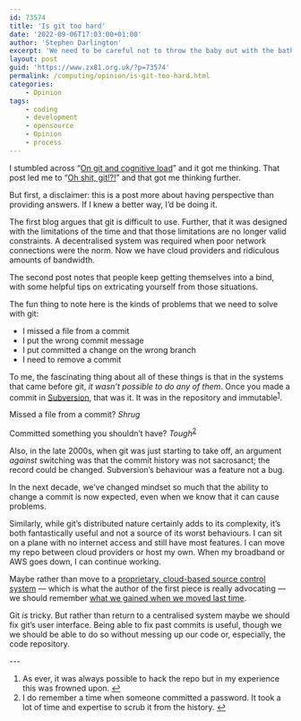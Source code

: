 ```yaml
---
id: 73574
title: 'Is git too hard'
date: '2022-09-06T17:03:00+01:00'
author: 'Stephen Darlington'
excerpt: 'We need to be careful not to throw the baby out with the bath water when we critique git.'
layout: post
guid: 'https://www.zx81.org.uk/?p=73574'
permalink: /computing/opinion/is-git-too-hard.html
categories:
    - Opinion
tags:
    - coding
    - development
    - opensource
    - Opinion
    - process
---
```


<span style="font-size: revert;">I stumbled across “</span>[On git and cognitive load](https://dzone.com/articles/on-git-and-cognitive-load?edition=519297)<span style="font-size: revert;">” and it got me thinking. That post led me to “</span>[Oh shit, git!?!](https://ohshitgit.com)<span style="font-size: revert;">” and that got me thinking further.</span>

But first, a disclaimer: this is a post more about having perspective than providing answers. If I knew a better way, I’d be doing it.

The first blog argues that git is difficult to use. Further, that it was designed with the limitations of the time and that those limitations are no longer valid constraints. A decentralised system was required when poor network connections were the norm. Now we have cloud providers and ridiculous amounts of bandwidth.

The second post notes that people keep getting themselves into a bind, with some helpful tips on extricating yourself from those situations.

The fun thing to note here is the kinds of problems that we need to solve with git:

- I missed a file from a commit
- I put the wrong commit message
- I put committed a change on the wrong branch
- I need to remove a commit

To me, the fascinating thing about all of these things is that in the systems that came before git, *it wasn’t possible to do any of them*. Once you made a commit in [Subversion](https://subversion.apache.org), that was it. It was in the repository and immutable<sup>[1](#fn1-14229 "see footnote")</sup>.

Missed a file from a commit? *Shrug*

Committed something you shouldn’t have? *Tough*<sup>[2](#fn2-14229 "see footnote")</sup>

Also, in the late 2000s, when git was just starting to take off, an argument *against* switching was that the commit history was not sacrosanct; the record could be changed. Subversion’s behaviour was a feature not a bug.

In the next decade, we’ve changed mindset so much that the ability to change a commit is now expected, even when we know that it can cause problems.

Similarly, while git’s distributed nature certainly adds to its complexity, it’s both fantastically useful and not a source of its worst behaviours. I can sit on a plane with no internet access and still have most features. I can move my repo between cloud providers or host my own. When my broadband or AWS goes down, I can continue working.

Maybe rather than move to a [proprietary, cloud-based source control system](https://www.diversion.dev) — which is what the author of the first piece is really advocating — we should remember [what we gained when we moved last time](https://twitter.com/quinnypig/status/1508593001844510725?s=21&t=NcOmFocDTeTzpYA9ge_H7g).

Git *is* tricky. But rather than return to a centralised system maybe we should fix git’s user interface. Being able to fix past commits is useful, though we we should be able to do so without messing up our code or, especially, the code repository.

<div class="footnotes">---

1. As ever, it was always possible to hack the repo but in my experience this was frowned upon. [↩︎](#fnr1-14229 "return to article")
2. I do remember a time when someone committed a password. It took a lot of time and expertise to scrub it from the history. [↩︎](#fnr2-14229 "return to article")

</div>